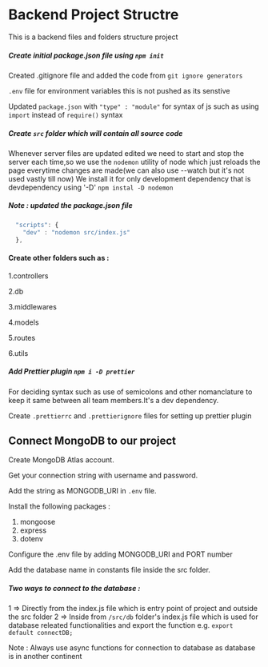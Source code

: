 # Backend Project Structre

This is a backend files and folders structure project 

##### Create initial package.json file using `npm init`

Created .gitignore file and added the code from `git ignore generators`

`.env` file for environment variables this is not pushed as its senstive

Updated `package.json` with `"type" : "module"` for syntax of js such as using `import` instead of `require()` syntax

##### Create `src` folder which will contain all source code

Whenever server files are updated edited we need to start and stop the server each time,so we use the `nodemon` utility of node which just reloads the page everytime changes are made(we can also use --watch but it's not used vastly till now)
We install it for only development dependency that is devdependency using '-D'
`npm instal -D nodemon`

##### Note : updated the package.json file
```javascript
  "scripts": {
    "dev" : "nodemon src/index.js"
  },
```

#### Create other folders such as :

1.controllers

2.db 

3.middlewares 

4.models 

5.routes 

6.utils



##### Add Prettier plugin `npm i -D prettier`

For deciding syntax such as use of semicolons and other nomanclature to keep it same between all team members.It's a dev dependency.

Create `.prettierrc` and `.prettierignore` files for setting up prettier plugin


## Connect MongoDB to our project

Create MongoDB Atlas account.

Get your connection string with username and password.

Add the string as MONGODB_URI in `.env` file.

Install the following packages :

1. mongoose
2. express
3. dotenv

Configure the .env file by adding MONGODB_URI and PORT number

Add the database name in constants file inside the src folder.

##### Two ways to connect to the database :

1 => Directly from the index.js file which is entry point of project and outside the src folder
2 => Inside from `/src/db` folder's index.js file which is used for database releated functionalities and export the function e.g. `export default connectDB;`

Note : Always use async functions for connection to database as database is in another continent